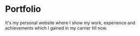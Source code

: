 # Portfolio
It's my personal website where I show my work, experience and achievements which I gained in my carrier till now.
